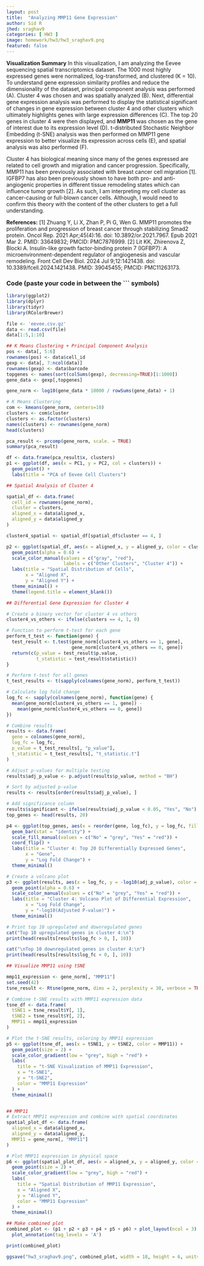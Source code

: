 ```yaml
---
layout: post
title:  "Analyzing MMP11 Gene Expression"
author: Sid R
jhed: sraghav9
categories: [ HW3 ]
image: homework/hw3/hw3_sraghav9.png
featured: false
---
```


**Visualization Summary**
In this visualization, I am analyzing the Eevee sequencing spatial transcriptomics dataset. The 1000 most highly expressed genes were normalized, log-transformed, and clustered (K = 10). To understand gene expression similarity profiles and reduce the dimensionality of the dataset, principal component analysis was performed (A). Cluster 4 was chosen and was spatially analyzed (B). Next, differential gene expression analysis was performed to display the statistical significant of changes in gene expression between cluster 4 and other clusters which ultimately highlights genes with large expression differences (C). The top 20 genes in cluster 4 were then displayed, and **MMP11** was chosen as the gene of interest due to its expression level (D). t-distributed Stochastic Neighbor Embedding (t-SNE) analysis was then performed on MMP11 gene expression to better visualize its expression across cells (E), and spatial analysis was also performed (F).

Cluster 4 has biological meaning since many of the genes expressed are related to cell growth and migration and cancer progression. Specifically, MMP11 has been previously associated with breast cancer cell migration [1]. IGFBP7 has also been previously shown to have both pro- and anti-angiogenic properties in different tissue remodeling states which can influence tumor growth [2]. As such, I am interpreting my cell cluster as cancer-causing or full-blown cancer cells. Although, I would need to confirm this theory with the content of the other clusters to get a full understanding.

**References:**
[1] Zhuang Y, Li X, Zhan P, Pi G, Wen G. MMP11 promotes the proliferation and progression of breast cancer through stabilizing Smad2 protein. Oncol Rep. 2021 Apr;45(4):16. doi: 10.3892/or.2021.7967. Epub 2021 Mar 2. PMID: 33649832; PMCID: PMC7876999.
[2] Lit KK, Zhirenova Z, Blocki A. Insulin-like growth factor-binding protein 7 (IGFBP7): A microenvironment-dependent regulator of angiogenesis and vascular remodeling. Front Cell Dev Biol. 2024 Jul 9;12:1421438. doi: 10.3389/fcell.2024.1421438. PMID: 39045455; PMCID: PMC11263173.

### Code (paste your code in between the ``` symbols)

```r
library(ggplot2)
library(dplyr)
library(tidyr)
library(RColorBrewer)

file <- 'eevee.csv.gz'
data <- read.csv(file)
data[1:5,1:10]

## K Means Clustering + Principal Component Analysis
pos <- data[, 5:6]
rownames(pos) <- data$cell_id
gexp <- data[, 7:ncol(data)]
rownames(gexp) <- data$barcode
topgenes <- names(sort(colSums(gexp), decreasing=TRUE)[1:1000])
gene_data <- gexp[,topgenes]

gene_norm <- log10(gene_data * 10000 / rowSums(gene_data) + 1)

# K Means Clustering 
com <- kmeans(gene_norm, centers=10)
clusters <- com$cluster
clusters <- as.factor(clusters)
names(clusters) <- rownames(gene_norm)
head(clusters)

pca_result <- prcomp(gene_norm, scale. = TRUE)
summary(pca_result)

df <- data.frame(pca_result$x, clusters)
p1 <- ggplot(df, aes(x = PC1, y = PC2, col = clusters)) +
  geom_point() +
  labs(title = "PCA of Eevee Cell Clusters")

## Spatial Analysis of Cluster 4

spatial_df <- data.frame(
  cell_id = rownames(gene_norm),
  cluster = clusters,
  aligned_x = data$aligned_x,
  aligned_y = data$aligned_y
)

cluster4_spatial <- spatial_df[spatial_df$cluster == 4, ]

p2 <- ggplot(spatial_df, aes(x = aligned_x, y = aligned_y, color = cluster == 4)) +
  geom_point(alpha = 0.6) +
  scale_color_manual(values = c("gray", "red"), 
                     labels = c("Other Clusters", "Cluster 4")) +
  labs(title = "Spatial Distribution of Cells",
       x = "Aligned X",
       y = "Aligned Y") +
  theme_minimal() +
  theme(legend.title = element_blank())

## Differential Gene Expression for Cluster 4

# Create a binary vector for cluster 4 vs others
cluster4_vs_others <- ifelse(clusters == 4, 1, 0)

# Function to perform t-test for each gene
perform_t_test <- function(gene) {
  test_result <- t.test(gene_norm[cluster4_vs_others == 1, gene], 
                        gene_norm[cluster4_vs_others == 0, gene])
  return(c(p_value = test_result$p.value, 
           t_statistic = test_result$statistic))
}

# Perform t-test for all genes
t_test_results <- t(sapply(colnames(gene_norm), perform_t_test))

# Calculate log fold change
log_fc <- sapply(colnames(gene_norm), function(gene) {
  mean(gene_norm[cluster4_vs_others == 1, gene]) - 
    mean(gene_norm[cluster4_vs_others == 0, gene])
})

# Combine results
results <- data.frame(
  gene = colnames(gene_norm),
  log_fc = log_fc,
  p_value = t_test_results[, "p_value"],
  t_statistic = t_test_results[, "t_statistic.t"]
)

# Adjust p-values for multiple testing
results$adj_p_value <- p.adjust(results$p_value, method = "BH")

# Sort by adjusted p-value
results <- results[order(results$adj_p_value), ]

# Add significance column
results$significant <- ifelse(results$adj_p_value < 0.05, "Yes", "No")
top_genes <- head(results, 20)

p4 <- ggplot(top_genes, aes(x = reorder(gene, log_fc), y = log_fc, fill = significant)) +
  geom_bar(stat = "identity") +
  scale_fill_manual(values = c("No" = "grey", "Yes" = "red")) +
  coord_flip() +
  labs(title = "Cluster 4: Top 20 Differentially Expressed Genes",
       x = "Gene",
       y = "Log Fold Change") +
  theme_minimal()

# Create a volcano plot
p3 <- ggplot(results, aes(x = log_fc, y = -log10(adj_p_value), color = significant)) +
  geom_point(alpha = 0.6) +
  scale_color_manual(values = c("No" = "grey", "Yes" = "red")) +
  labs(title = "Cluster 4: Volcano Plot of Differential Expression",
       x = "Log Fold Change",
       y = "-log10(Adjusted P-value)") +
  theme_minimal()

# Print top 10 upregulated and downregulated genes
cat("Top 10 upregulated genes in cluster 4:\n")
print(head(results[results$log_fc > 0, ], 10))

cat("\nTop 10 downregulated genes in cluster 4:\n")
print(head(results[results$log_fc < 0, ], 10))

## Visualize MMP11 using tSNE

mmp11_expression <- gene_norm[, "MMP11"]
set.seed(42)
tsne_result <- Rtsne(gene_norm, dims = 2, perplexity = 30, verbose = TRUE, max_iter = 1000)

# Combine t-SNE results with MMP11 expression data
tsne_df <- data.frame(
  tSNE1 = tsne_result$Y[, 1],
  tSNE2 = tsne_result$Y[, 2],
  MMP11 = mmp11_expression
)

# Plot the t-SNE results, coloring by MMP11 expression
p5 <- ggplot(tsne_df, aes(x = tSNE1, y = tSNE2, color = MMP11)) +
  geom_point(size = 2) +
  scale_color_gradient(low = "grey", high = "red") +
  labs(
    title = "t-SNE Visualization of MMP11 Expression",
    x = "t-SNE1",
    y = "t-SNE2",
    color = "MMP11 Expression"
  ) +
  theme_minimal()


## MMP11
# Extract MMP11 expression and combine with spatial coordinates
spatial_plot_df <- data.frame(
  aligned_x = data$aligned_x,
  aligned_y = data$aligned_y,
  MMP11 = gene_norm[, "MMP11"]
)

# Plot MMP11 expression in physical space
p6 <- ggplot(spatial_plot_df, aes(x = aligned_x, y = aligned_y, color = MMP11)) +
  geom_point(size = 2) +
  scale_color_gradient(low = "grey", high = "red") +
  labs(
    title = "Spatial Distribution of MMP11 Expression",
    x = "Aligned X",
    y = "Aligned Y",
    color = "MMP11 Expression"
  ) +
  theme_minimal()

## Make combined plot
combined_plot <- (p1 + p2 + p3 + p4 + p5 + p6) + plot_layout(ncol = 3) +
  plot_annotation(tag_levels = 'A')

print(combined_plot)

ggsave("hw3_sraghav9.png", combined_plot, width = 18, height = 6, units = "in", dpi = 300)
```